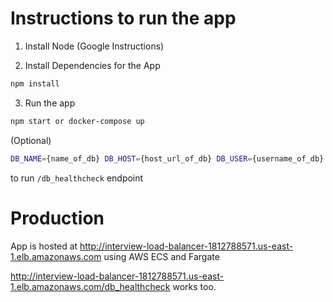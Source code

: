 # Instructions to run the app
1. Install Node (Google Instructions)

2. Install Dependencies for the App
```sh
npm install
```

3. Run the app
```sh
npm start or docker-compose up
```

(Optional)
```sh
DB_NAME={name_of_db} DB_HOST={host_url_of_db} DB_USER={username_of_db} DB_PASS={password_of_db} npm start
```
to run `/db_healthcheck` endpoint

# Production
App is hosted at http://interview-load-balancer-1812788571.us-east-1.elb.amazonaws.com using AWS ECS and Fargate 

http://interview-load-balancer-1812788571.us-east-1.elb.amazonaws.com/db_healthcheck works too.
